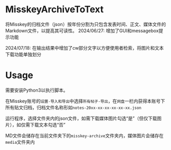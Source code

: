 # MisskeyArchiveToText

将Misskey的归档文件（json）按年份分割为只包含发表时间、正文、媒体文件的Markdown文件，以提高其可读性。
2024/06/27: 增加了GUI和messagebox提示功能

2024/07/18: 在输出结果中增加了cw部分文字以方便使用者检索，将图片和文本下载功能单独划分

# Usage

需要安装Python3以执行脚本。

在Misskey账号的`设置-导入和导出`中选择`所有帖子-导出`，在`网盘`一栏内获得本账号下所有贴文归档，归档文件名称形如`notes-20xx-xx-xx-xx-xx-xx.json`

运行程序，选择文件夹内的json文件，如需下载媒体图片勾选“是”（但仅下载图片），如仅需下载文本勾选“否”

MD文件会储存在当前文件夹下的`misskey-archive`文件夹内，媒体图片会储存在`media`文件夹内
